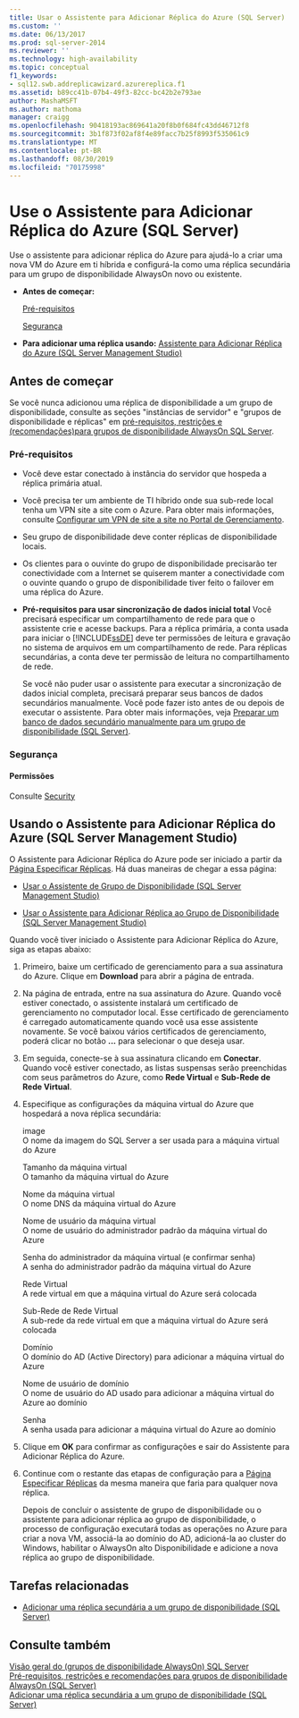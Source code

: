 ```yaml
---
title: Usar o Assistente para Adicionar Réplica do Azure (SQL Server) | Microsoft Docs
ms.custom: ''
ms.date: 06/13/2017
ms.prod: sql-server-2014
ms.reviewer: ''
ms.technology: high-availability
ms.topic: conceptual
f1_keywords:
- sql12.swb.addreplicawizard.azurereplica.f1
ms.assetid: b89cc41b-07b4-49f3-82cc-bc42b2e793ae
author: MashaMSFT
ms.author: mathoma
manager: craigg
ms.openlocfilehash: 90418193ac869641a20f8b0f684fc43dd46712f8
ms.sourcegitcommit: 3b1f873f02af8f4e89facc7b25f8993f535061c9
ms.translationtype: MT
ms.contentlocale: pt-BR
ms.lasthandoff: 08/30/2019
ms.locfileid: "70175998"
---
```

# <a name="use-the-add-azure-replica-wizard-sql-server"></a>Use o Assistente para Adicionar Réplica do Azure (SQL Server)
  Use o assistente para adicionar réplica do Azure para ajudá-lo a criar uma nova VM do Azure em ti híbrida e configurá-la como uma réplica secundária para um grupo de disponibilidade AlwaysOn novo ou existente.  
  
-   **Antes de começar:**  
  
     [Pré-requisitos](#Prerequisites)  
  
     [Segurança](#Security)  
  
-   **Para adicionar uma réplica usando:**  [Assistente para Adicionar Réplica do Azure (SQL Server Management Studio)](#SSMSProcedure)  
  
##  <a name="BeforeYouBegin"></a> Antes de começar  
 Se você nunca adicionou uma réplica de disponibilidade a um grupo de disponibilidade, consulte as seções "instâncias de servidor" e "grupos de disponibilidade e réplicas" em [pré-requisitos, restrições e &#40;recomendações&#41;para grupos de disponibilidade AlwaysOn SQL Server](prereqs-restrictions-recommendations-always-on-availability.md).  
  
###  <a name="Prerequisites"></a> Pré-requisitos  
  
-   Você deve estar conectado à instância do servidor que hospeda a réplica primária atual.  
  
-   Você precisa ter um ambiente de TI híbrido onde sua sub-rede local tenha um VPN site a site com o Azure. Para obter mais informações, consulte [Configurar um VPN de site a site no Portal de Gerenciamento](https://azure.microsoft.com/documentation/articles/vpn-gateway-site-to-site-create).  
  
-   Seu grupo de disponibilidade deve conter réplicas de disponibilidade locais.  
  
-   Os clientes para o ouvinte do grupo de disponibilidade precisarão ter conectividade com a Internet se quiserem manter a conectividade com o ouvinte quando o grupo de disponibilidade tiver feito o failover em uma réplica do Azure.  
  
-   **Pré-requisitos para usar sincronização de dados inicial total** Você precisará especificar um compartilhamento de rede para que o assistente crie e acesse backups. Para a réplica primária, a conta usada para iniciar o [!INCLUDE[ssDE](../../../includes/ssde-md.md)] deve ter permissões de leitura e gravação no sistema de arquivos em um compartilhamento de rede. Para réplicas secundárias, a conta deve ter permissão de leitura no compartilhamento de rede.  
  
     Se você não puder usar o assistente para executar a sincronização de dados inicial completa, precisará preparar seus bancos de dados secundários manualmente. Você pode fazer isto antes de ou depois de executar o assistente. Para obter mais informações, veja [Preparar um banco de dados secundário manualmente para um grupo de disponibilidade &#40;SQL Server&#41;](manually-prepare-a-secondary-database-for-an-availability-group-sql-server.md).  
  
###  <a name="Security"></a> Segurança  
  
####  <a name="Permissions"></a> Permissões  
 Consulte [Security](use-the-add-replica-to-availability-group-wizard-sql-server-management-studio.md#Security)  
  
##  <a name="SSMSProcedure"></a> Usando o Assistente para Adicionar Réplica do Azure (SQL Server Management Studio)  
 O Assistente para Adicionar Réplica do Azure pode ser iniciado a partir da [Página Especificar Réplicas](specify-replicas-page-new-availability-group-wizard-add-replica-wizard.md). Há duas maneiras de chegar a essa página:  
  
-   [Usar o Assistente de Grupo de Disponibilidade &#40;SQL Server Management Studio&#41;](use-the-availability-group-wizard-sql-server-management-studio.md)  
  
-   [Usar o Assistente para Adicionar Réplica ao Grupo de Disponibilidade &#40;SQL Server Management Studio&#41;](use-the-add-replica-to-availability-group-wizard-sql-server-management-studio.md)  
  
 Quando você tiver iniciado o Assistente para Adicionar Réplica do Azure, siga as etapas abaixo:  
  
1.  Primeiro, baixe um certificado de gerenciamento para a sua assinatura do Azure. Clique em **Download** para abrir a página de entrada.  
  
2.  Na página de entrada, entre na sua assinatura do Azure. Quando você estiver conectado, o assistente instalará um certificado de gerenciamento no computador local. Esse certificado de gerenciamento é carregado automaticamente quando você usa esse assistente novamente. Se você baixou vários certificados de gerenciamento, poderá clicar no botão **...** para selecionar o que deseja usar.  
  
3.  Em seguida, conecte-se à sua assinatura clicando em **Conectar**. Quando você estiver conectado, as listas suspensas serão preenchidas com seus parâmetros do Azure, como **Rede Virtual** e **Sub-Rede de Rede Virtual**.  
  
4.  Especifique as configurações da máquina virtual do Azure que hospedará a nova réplica secundária:  
  
     image  
     O nome da imagem do SQL Server a ser usada para a máquina virtual do Azure  
  
     Tamanho da máquina virtual  
     O tamanho da máquina virtual do Azure  
  
     Nome da máquina virtual  
     O nome DNS da máquina virtual do Azure  
  
     Nome de usuário da máquina virtual  
     O nome de usuário do administrador padrão da máquina virtual do Azure  
  
     Senha do administrador da máquina virtual (e confirmar senha)  
     A senha do administrador padrão da máquina virtual do Azure  
  
     Rede Virtual  
     A rede virtual em que a máquina virtual do Azure será colocada  
  
     Sub-Rede de Rede Virtual  
     A sub-rede da rede virtual em que a máquina virtual do Azure será colocada  
  
     Domínio  
     O domínio do AD (Active Directory) para adicionar a máquina virtual do Azure  
  
     Nome de usuário de domínio  
     O nome de usuário do AD usado para adicionar a máquina virtual do Azure ao domínio  
  
     Senha  
     A senha usada para adicionar a máquina virtual do Azure ao domínio  
  
5.  Clique em **OK** para confirmar as configurações e sair do Assistente para Adicionar Réplica do Azure.  
  
6.  Continue com o restante das etapas de configuração para a [Página Especificar Réplicas](specify-replicas-page-new-availability-group-wizard-add-replica-wizard.md) da mesma maneira que faria para qualquer nova réplica.  
  
     Depois de concluir o assistente de grupo de disponibilidade ou o assistente para adicionar réplica ao grupo de disponibilidade, o processo de configuração executará todas as operações no Azure para criar a nova VM, associá-la ao domínio do AD, adicioná-la ao cluster do Windows, habilitar o AlwaysOn alto Disponibilidade e adicione a nova réplica ao grupo de disponibilidade.  
  
##  <a name="RelatedTasks"></a> Tarefas relacionadas  
  
-   [Adicionar uma réplica secundária a um grupo de disponibilidade &#40;SQL Server&#41;](add-a-secondary-replica-to-an-availability-group-sql-server.md)  
  
## <a name="see-also"></a>Consulte também  
 [Visão geral do &#40;grupos de disponibilidade AlwaysOn&#41; SQL Server](overview-of-always-on-availability-groups-sql-server.md)   
 [Pré-requisitos, restrições e recomendações para grupos de disponibilidade AlwaysOn &#40;SQL Server&#41; ](prereqs-restrictions-recommendations-always-on-availability.md)   
 [Adicionar uma réplica secundária a um grupo de disponibilidade &#40;SQL Server&#41;](add-a-secondary-replica-to-an-availability-group-sql-server.md)  
  
  
